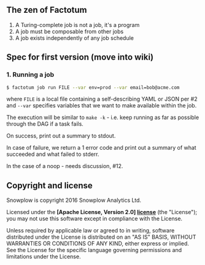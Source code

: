 
## The zen of Factotum

1. A Turing-complete job is not a job, it's a program
2. A job must be composable from other jobs
3. A job exists independently of any job schedule

## Spec for first version (move into wiki)

### 1. Running a job

```bash
$ factotum job run FILE --var env=prod --var email=bob@acme.com
```

where `FILE` is a local file containing a self-describing YAML or JSON per #2 and `--var` specifies variables that we want to make available within the job.

The execution will be similar to `make -k` - i.e. keep running as far as possible through the DAG if a task fails.

On success, print out a summary to stdout.

In case of failure, we return a 1 error code and print out a summary of what succeeded and what failed to stderr.

In the case of a noop - needs discussion, #12.

## Copyright and license

Snowplow is copyright 2016 Snowplow Analytics Ltd.

Licensed under the **[Apache License, Version 2.0] [license]** (the "License");
you may not use this software except in compliance with the License.

Unless required by applicable law or agreed to in writing, software
distributed under the License is distributed on an "AS IS" BASIS,
WITHOUT WARRANTIES OR CONDITIONS OF ANY KIND, either express or implied.
See the License for the specific language governing permissions and
limitations under the License.

[license]: http://www.apache.org/licenses/LICENSE-2.0
